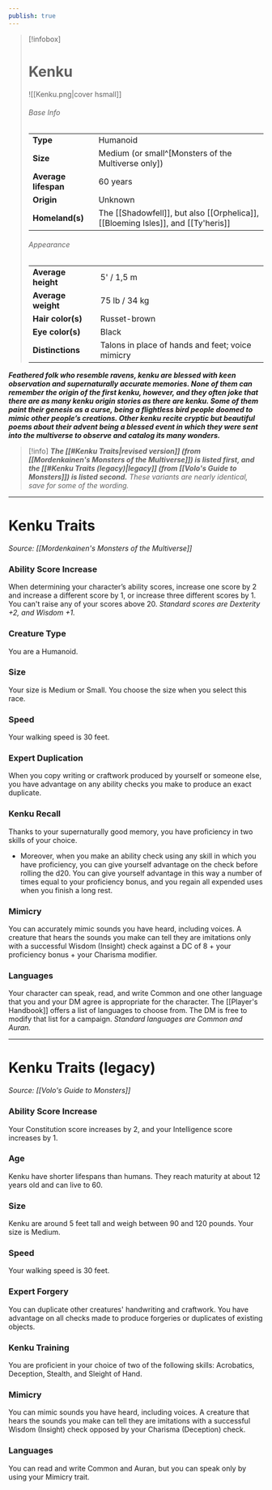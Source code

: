 ```yaml
---
publish: true
---
```

> [!infobox]
> # Kenku
> ![[Kenku.png|cover hsmall]]
> ###### Base Info
> | | |  
> |---|---|  
> | **Type** | Humanoid |
> | **Size** | Medium (or small^[Monsters of the Multiverse only]) |
> | **Average lifespan** | 60 years |
> | **Origin** | Unknown |
> | **Homeland(s)** | The [[Shadowfell]], but also [[Orphelica]], [[Bloeming Isles]], and [[Ty'heris]] |
> ###### Appearance
> | | |  
> |---|---|  
> | **Average height** | 5' / 1,5 m |
> | **Average weight** | 75 lb / 34 kg |
> | **Hair color(s)** | Russet-brown |
> | **Eye color(s)** | Black |
> | **Distinctions** | Talons in place of hands and feet; voice mimicry |

***Feathered folk who resemble ravens, kenku are blessed with keen observation and supernaturally accurate memories. None of them can remember the origin of the first kenku, however, and they often joke that there are as many kenku origin stories as there are kenku. Some of them paint their genesis as a curse, being a flightless bird people doomed to mimic other people’s creations. Other kenku recite cryptic but beautiful poems about their advent being a blessed event in which they were sent into the multiverse to observe and catalog its many wonders.***

> [!info]
> ***The [[#Kenku Traits|revised version]] (from [[Mordenkainen's Monsters of the Multiverse]]) is listed first, and the [[#Kenku Traits (legacy)|legacy]] (from [[Volo's Guide to Monsters]]) is listed second.***
> *These variants are nearly identical, save for some of the wording.* 

***
# Kenku Traits
*Source: [[Mordenkainen's Monsters of the Multiverse]]*
### **Ability Score Increase** 
When determining your character’s ability scores, increase one score by 2 and increase a different score by 1, or increase three different scores by 1. You can't raise any of your scores above 20.
*Standard scores are Dexterity +2, and Wisdom +1.*
### **Creature Type** 
You are a Humanoid. 
### **Size** 
Your size is Medium or Small. You choose the size when you select this race.
### **Speed** 
Your walking speed is 30 feet.
### **Expert Duplication**
When you copy writing or craftwork produced by yourself or someone else, you have advantage on any ability checks you make to produce an exact duplicate.
### **Kenku Recall**
Thanks to your supernaturally good memory, you have proficiency in two skills of your choice.
- Moreover, when you make an ability check using any skill in which you have proficiency, you can give yourself advantage on the check before rolling the d20. You can give yourself advantage in this way a number of times equal to your proficiency bonus, and you regain all expended uses when you finish a long rest.
### **Mimicry**
You can accurately mimic sounds you have heard, including voices. A creature that hears the sounds you make can tell they are imitations only with a successful Wisdom (Insight) check against a DC of 8 + your proficiency bonus + your Charisma modifier.
### **Languages** 
Your character can speak, read, and write Common and one other language that you and your DM agree is appropriate for the character. The [[Player's Handbook]] offers a list of languages to choose from. The DM is free to modify that list for a campaign.
*Standard languages are Common and Auran.*
***
# Kenku Traits (legacy)
*Source: [[Volo's Guide to Monsters]]*
### **Ability Score Increase** 
Your Constitution score increases by 2, and your Intelligence score increases by 1.
### **Age**
Kenku have shorter lifespans than humans. They reach maturity at about 12 years old and can live to 60.
### **Size** 
Kenku are around 5 feet tall and weigh between 90 and 120 pounds. Your size is Medium.
### **Speed** 
Your walking speed is 30 feet.
### **Expert Forgery**
You can duplicate other creatures' handwriting and craftwork. You have advantage on all checks made to produce forgeries or duplicates of existing objects.
### **Kenku Training**
You are proficient in your choice of two of the following skills: Acrobatics, Deception, Stealth, and Sleight of Hand.
### **Mimicry**
You can mimic sounds you have heard, including voices. A creature that hears the sounds you make can tell they are imitations with a successful Wisdom (Insight) check opposed by your Charisma (Deception) check.
### **Languages** 
You can read and write Common and Auran, but you can speak only by using your Mimicry trait.
